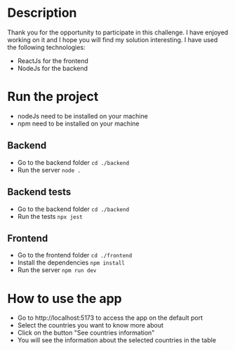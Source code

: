 # Description 
Thank you for the opportunity to participate in this challenge. I have enjoyed working on it and I hope you will find my solution interesting.
I have used the following technologies:
- ReactJs for the frontend
- NodeJs for the backend
# Run the project
- nodeJs need to be installed on your machine
- npm need to be installed on your machine
## Backend
- Go to the backend folder `cd ./backend`
- Run the server `node .`
## Backend tests
- Go to the backend folder `cd ./backend`
- Run the tests `npx jest`
## Frontend
- Go to the frontend folder `cd ./frontend`
- Install the dependencies `npm install`
- Run the server `npm run dev`
# How to use the app
- Go to http://localhost:5173 to access the app on the default port
- Select the countries you want to know more about
- Click on the button "See countries information"
- You will see the information about the selected countries in the table